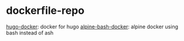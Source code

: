 # dockerfile-repo

[hugo-docker](hugo-docker): docker for hugo
[alpine-bash-docker](alpine-bash-docker): alpine docker using bash instead of ash